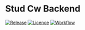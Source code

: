 # Stud Cw Backend

[![Release](https://img.shields.io/github/release/Flaiers/fastapi-clean-architecture.svg)](https://github.com/Flaiers/fastapi-clean-architecture/releases/latest)
[![Licence](https://img.shields.io/github/license/Flaiers/fastapi-clean-architecture)](https://github.com/Flaiers/fastapi-clean-architecture/blob/main/LICENSE)
[![Workflow](https://img.shields.io/github/workflow/status/Flaiers/fastapi-clean-architecture/Notify/main)](https://github.com/Flaiers/fastapi-clean-architecture/blob/main/.github/workflows/notify.yml)
